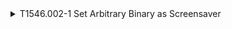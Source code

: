 <details>
<summary>T1546.002-1 Set Arbitrary Binary as Screensaver
</summary>
<pre>$ NA </pre>
</details>

